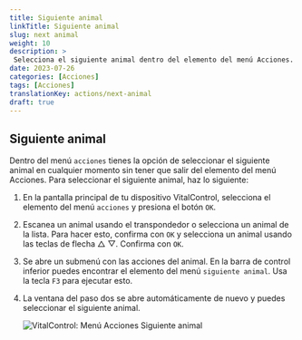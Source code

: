 ```yaml
---
title: Siguiente animal
linkTitle: Siguiente animal
slug: next animal
weight: 10
description: >
 Selecciona el siguiente animal dentro del elemento del menú Acciones.
date: 2023-07-26
categories: [Acciones]
tags: [Acciones]
translationKey: actions/next-animal
draft: true
---
```

## Siguiente animal

Dentro del menú `acciones` tienes la opción de seleccionar el siguiente animal en cualquier momento sin tener que salir del elemento del menú Acciones. Para seleccionar el siguiente animal, haz lo siguiente:

1. En la pantalla principal de tu dispositivo VitalControl, selecciona el elemento del menú `acciones` y presiona el botón `OK`.

2. Escanea un animal usando el transpondedor o selecciona un animal de la lista. Para hacer esto, confirma con `OK` y selecciona un animal usando las teclas de flecha △ ▽. Confirma con `OK`.

3. Se abre un submenú con las acciones del animal. En la barra de control inferior puedes encontrar el elemento del menú `siguiente animal`. Usa la tecla `F3` para ejecutar esto.

4. La ventana del paso dos se abre automáticamente de nuevo y puedes seleccionar el siguiente animal.

    ![VitalControl: Menú Acciones Siguiente animal](../images/nextanimal.png "Elegir siguiente animal")
    
